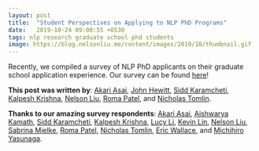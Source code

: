 ```yaml
---
layout: post
title:  "Student Perspectives on Applying to NLP PhD Programs"
date:   2019-10-24 09:00:55 +0530
tags: nlp research graduate school phd students
image: https://blog.nelsonliu.me/content/images/2019/10/thumbnail.gif
---
```


Recently, we compiled a survey of NLP PhD applicants on their graduate school application experience. Our survey can be found [here](https://blog.nelsonliu.me/2019/10/24/student-perspectives-on-applying-to-nlp-phd-programs/)!

**This post was written by**: [Akari Asai](https://akariasai.github.io/), [John Hewitt](https://nlp.stanford.edu/~johnhew/), [Sidd Karamcheti](https://www.siddkaramcheti.com/), [Kalpesh Krishna](https://martiansideofthemoon.github.io/), [Nelson Liu](http://nelsonliu.me), [Roma Patel](http://cs.brown.edu/people/rpatel59/), and [Nicholas Tomlin](https://people.eecs.berkeley.edu/~nicholas_tomlin/).

**Thanks to our amazing survey respondents**: [Akari Asai](https://akariasai.github.io/), [Aishwarya Kamath](https://ashkamath.github.io/),  [Sidd Karamcheti](https://www.siddkaramcheti.com/), [Kalpesh Krishna](https://martiansideofthemoon.github.io/), [Lucy Li](https://lucy3.github.io/), [Kevin Lin](https://people.eecs.berkeley.edu/~kevinlin/), [Nelson Liu](http://nelsonliu.me), [Sabrina Mielke](https://sjmielke.com/), [Roma Patel](http://cs.brown.edu/people/rpatel59/), [Nicholas Tomlin](https://people.eecs.berkeley.edu/~nicholas_tomlin/), [Eric Wallace](http://www.ericswallace.com/), and [Michihiro Yasunaga](https://cs.stanford.edu/~myasu/).
